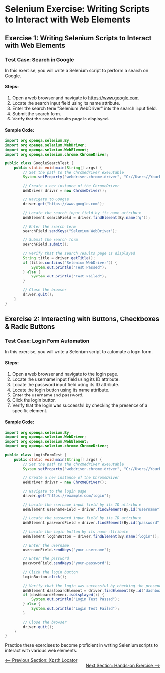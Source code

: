 # Selenium Exercise: Writing Scripts to Interact with Web Elements

## Exercise 1: Writing Selenium Scripts to Interact with Web Elements

### Test Case: Search in Google

In this exercise, you will write a Selenium script to perform a search on Google.

#### Steps:
1. Open a web browser and navigate to https://www.google.com.
2. Locate the search input field using its name attribute.
3. Enter the search term "Selenium WebDriver" into the search input field.
4. Submit the search form.
5. Verify that the search results page is displayed.

#### Sample Code:

```java
import org.openqa.selenium.By;
import org.openqa.selenium.WebDriver;
import org.openqa.selenium.WebElement;
import org.openqa.selenium.chrome.ChromeDriver;

public class GoogleSearchTest {
    public static void main(String[] args) {
        // Set the path to the chromedriver executable
        System.setProperty("webdriver.chrome.driver", "C://Users//YourName//chromedriver.exe");

        // Create a new instance of the ChromeDriver
        WebDriver driver = new ChromeDriver();

        // Navigate to Google
        driver.get("https://www.google.com");

        // Locate the search input field by its name attribute
        WebElement searchField = driver.findElement(By.name("q"));

        // Enter the search term
        searchField.sendKeys("Selenium WebDriver");

        // Submit the search form
        searchField.submit();

        // Verify that the search results page is displayed
        String title = driver.getTitle();
        if (title.contains("Selenium WebDriver")) {
            System.out.println("Test Passed");
        } else {
            System.out.println("Test Failed");
        }

        // Close the browser
        driver.quit();
    }
}
```

## Exercise 2: Interacting with Buttons, Checkboxes & Radio Buttons

### Test Case: Login Form Automation

In this exercise, you will write a Selenium script to automate a login form.

#### Steps:
1. Open a web browser and navigate to the login page.
2. Locate the username input field using its ID attribute.
3. Locate the password input field using its ID attribute.
4. Locate the login button using its name attribute.
5. Enter the username and password.
6. Click the login button.
7. Verify that the login was successful by checking the presence of a specific element.

#### Sample Code:

```java
import org.openqa.selenium.By;
import org.openqa.selenium.WebDriver;
import org.openqa.selenium.WebElement;
import org.openqa.selenium.chrome.ChromeDriver;

public class LoginFormTest {
    public static void main(String[] args) {
        // Set the path to the chromedriver executable
        System.setProperty("webdriver.chrome.driver", "C://Users//YourName//chromedriver.exe");

        // Create a new instance of the ChromeDriver
        WebDriver driver = new ChromeDriver();

        // Navigate to the login page
        driver.get("https://example.com/login");

        // Locate the username input field by its ID attribute
        WebElement usernameField = driver.findElement(By.id("username"));

        // Locate the password input field by its ID attribute
        WebElement passwordField = driver.findElement(By.id("password"));

        // Locate the login button by its name attribute
        WebElement loginButton = driver.findElement(By.name("login"));

        // Enter the username
        usernameField.sendKeys("your-username");

        // Enter the password
        passwordField.sendKeys("your-password");

        // Click the login button
        loginButton.click();

        // Verify that the login was successful by checking the presence of a specific element
        WebElement dashboardElement = driver.findElement(By.id("dashboard"));
        if (dashboardElement.isDisplayed()) {
            System.out.println("Login Test Passed");
        } else {
            System.out.println("Login Test Failed");
        }

        // Close the browser
        driver.quit();
    }
}
```

Practice these exercises to become proficient in writing Selenium scripts to interact with various web elements.

<div style="width: 100%">
<a href='7_xpath_locator.md'><-- Previous Section: Xpath Locator</a>
<div align="right"><a href='hands-on-exercise.md'> Next Section: Hands-on Exercise --></a></div>
</div>
